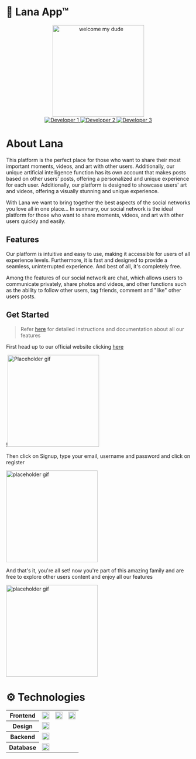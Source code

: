 # :stars: Lana App™
 
<section align="center">
    <img src="https://media1.giphy.com/media/26gssIytJvy1b1THO/giphy.gif?cid=ecf05e47wtmxioxpv777nw4hynhthg4vye2htn2j62bgb5az&rid=giphy.gif&ct=g" style="width:250px;" title="welcome my dude">
</section>

<section align="center">
  <a href="https://github.com/DuvanArwenLazar">
    <img src="https://img.shields.io/github/followers/DuvanArwenLazar?label=DuvanArwenLazar&logo=github&logoColor=yellow&style=for-the-badge" alt="Developer 1">
  </a>
 <a href="https://github.com/Kolozuz">
    <img src="https://img.shields.io/github/followers/Kolozuz?label=Kolozuz&logo=github&logoColor=blue&style=for-the-badge" alt="Developer 2">
  </a>
 <a href="https://github.com/JohnGolgota">
    <img src="https://img.shields.io/github/followers/JohnGolgota?label=JohnGolgota&logo=github&logoColor=red&style=for-the-badge" alt="Developer 3">
  </a>
</section>

# About Lana

This platform is the perfect place for those who want to share their most important moments, videos, and art with other users. Additionally, our unique artificial intelligence function has its own account that makes posts based on other users' posts, offering a personalized and unique experience for each user. Additionally, our platform is designed to showcase users' art and videos, offering a visually stunning and unique experience.

With Lana we want to bring together the best aspects of the social networks you love all in one place...
In summary, our social network is the ideal platform for those who want to share moments, videos, and art with other users quickly and easily.

## Features

Our platform is intuitive and easy to use, making it accessible for users of all experience levels. Furthermore, it is fast and designed to provide a seamless, uninterrupted experience. And best of all, it's completely free.

Among the features of our social network are chat, which allows users to communicate privately, share photos and videos, and other functions such as the ability to follow other users, tag friends, comment and "like" other users posts.

## Get Started

> Refer <a href="https://lana-software.github.io/Lana-App/" target="_blank" rel="noopener noreferrer">here</a> for detailed instructions and documentation about all our features

First head up to our official website clicking [here](www.lanaapp.com)

!<img src="https://i.giphy.com/media/ThrM4jEi2lBxd7X2yz/giphy.webp" width="250" alt="Placeholder gif"> 
<!-- Gif Here that shows typing the url and entering the website -->

Then click on Signup, type your email, username and password and click on register

<img src="https://i.giphy.com/media/13GIgrGdslD9oQ/giphy.webp" width="250" alt="placeholder gif" >
<!-- Gif Here that shows how to fill the fields and register -->

And that's it, you're all set! now you're part of this amazing family and are free to explore other users content and enjoy all our features

<img src="https://i.giphy.com/media/BPJmthQ3YRwD6QqcVD/giphy.webp" width="250" alt="placeholder gif">
<!-- Gif here colorful that welcomes the user to our platform, showing some of the main feed content -->

# :gear: Technologies

<table>
  <tr>
  <th>Frontend</th>
  <td>
   <a href="www.vitejs.com"><img src="https://img.shields.io/badge/vite-%23646CFF.svg?style=for-the-badge&logo=vite&logoColor=white" width="100%"></a>
  </td>
  <td>
   <a href="www.vuejs.com"><img src="https://img.shields.io/badge/vuejs-%2335495e.svg?style=for-the-badge&logo=vuedotjs&logoColor=%234FC08D" width="100%"></a>
  </td>
  <td>
   <a href="www.tailwind.com"><img src="https://img.shields.io/badge/tailwindcss-%2338B2AC.svg?style=for-the-badge&logo=tailwind-css&logoColor=white" width="100%"></a>
  </td>
 </tr>
 <tr>
  <th>Design</th>
  <td>
   <a href="www.figma.com"><img src="https://img.shields.io/badge/figma-%23F24E1E.svg?style=for-the-badge&logo=figma&logoColor=white" width="100%"></a>
  </td>
 </tr>
 <tr>
  <th>Backend</th>
   <td>
    <a href="www.nodejs.com"><img src="https://img.shields.io/badge/node.js-6DA55F?style=for-the-badge&logo=node.js&logoColor=white" width="100%"></a>
   </td>
 </tr>
 <tr>
  <th>Database</th>
   <td>
    <a href="www.mongodb.com"><img src="https://img.shields.io/badge/MongoDB-%234ea94b.svg?style=for-the-badge&logo=mongodb&logoColor=white" width="100%"></a>
   </td>
 </tr>
</table>
